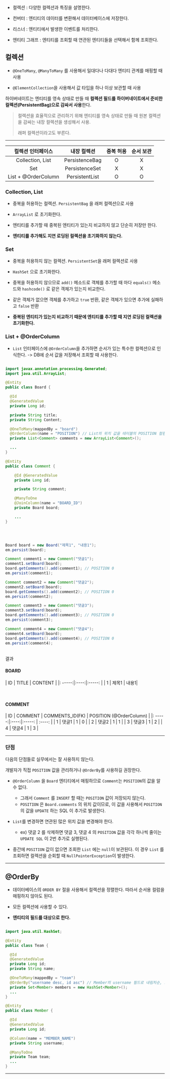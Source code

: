- 컬렉션 : 다양한 컬렉션과 특징을 설명한다.


- 컨버터 : 엔티티의 데이터를 변환해서 데이터베이스에 저장한다.


- 리스너 : 엔티티에서 발생한 이벤트를 처리한다.


- 엔티티 그래프 : 엔티티를 조회할 때 연관된 엔티티들을 선택해서 함께 조회한다.


## 컬렉션

- `@OneToMany`, `@ManyToMany` 를 사용해서 일대다나 다대다 엔티티 관계를 매핑할 때 사용


- `@ElementCollection`을 사용해서 값 타입을 하나 이상 보관할 때 사용


하이버네이트는 엔티티를 영속 상태로 만들 때 **컬렉션 필드를 하이버네이트에서 준비한 컬렉션(PersistentBag)으로 감싸서 사용**한다.
> 컬렉션을 효율적으로 관리하기 위해 엔티티를 영속 상태로 만들 때 원본 컬렉션을 감싸는 내장 컬렉션을 생성해서 사용.
>
> 래퍼 컬렉션이라고도 부른다.

---

|    컬렉션 인터페이스    |    내장 컬렉션 | 중복 허용 | 순서 보관 |
| :----: | :------: | :-----: | :-----: |
| Collection, List | PersistenceBag | O | X |
| Set | PersistenceSet | X | X |
|List + @OrderColumn | PersistentList | O | O |


### Collection, List

- 중복을 허용하는 컬렉션. `PersistentBag` 을 래퍼 컬렉션으로 사용


- `ArrayList` 로 초기화한다.


- 엔티티를 추가할 때 중복된 엔티티가 있는지 비교하지 않고 단순히 저장만 한다.


- **엔티티를 추가해도 지연 로딩된 컬렉션을 초기화하지 않는다.**


### Set

- 중복을 허용하지 않는 컬렉션. `PersistentSet`을 래퍼 컬렉션로 사용


- `HashSet` 으로 초기화한다.


- 중복을 허용하지 않으므로 `add()` 메소드로 객체를 추가할 때 마다 `equals()` 메소드와 `hashcode()` 로 같은 객체가 있는지 비교한다.


- 같은 객체가 없으면 객체를 추가하고 `true` 반환, 같은 객체가 있으면 추가에 실패하고 `false` 반환


- **중복된 엔티티가 있는지 비교하기 때문에 엔티티를 추가할 때 지연 로딩된 컬렉션을 초기화한다.**


### List + @OrderColumn

- `List` 인터페이스에 `@OrderColumn`을 추가하면 순서가 있는 특수한 컬렉션으로 인식한다. -> DB에 순서 값을 저장해서 조회할 때 사용한다.

```java

import javax.annotation.processing.Generated;
import java.util.ArrayList;

@Entity
public class Board {

  @Id
  @GeneratedValue
  private Long id;

  private String title;
  private String Content;

  @OneToMany(mappedBy = "board")
  @OrderColumn(name = "POSITION") // List의 위치 값을 테이블의 POSITION 컬럼에 보관. 일대다 관계여서 다쪽에 저장
  private List<Comment> comments = new ArrayList<Comment>();

  ...
}

@Entity
public class Comment {

    @Id @GeneratedValue
    private Long id;

    private String comment;

    @ManyToOne
    @JoinColumn(name = "BOARD_ID")
    private Board board;

    ...
}
```

<br/>

```java

Board board = new Board("제목1", "내용1");
em.persist(board);

Comment comment1 = new Comment("댓글1");
comment1.setBoard(board);
board.getComments().add(comment1); // POSITION 0
em.persist(comment1);

Comment comment2 = new Comment("댓글2");
comment2.setBoard(board);
board.getComments().add(comment2); // POSITION 0
em.persist(comment2);

Comment comment3 = new Comment("댓글3");
comment3.setBoard(board);
board.getComments().add(comment3); // POSITION 0
em.persist(comment3);

Comment comment4 = new Comment("댓글4");
comment4.setBoard(board);
board.getComments().add(comment4); // POSITION 0
em.persist(comment4);

```


<br/> 결과 <br/>

#### BOARD

| ID | TITLE | CONTENT |
|: -----:|:----:|:-----: |
| 1 | 제목1 | 내용1|

<br/>

#### COMMENT
| ID | COMMENT | COMMENTS_ID(FK) | POSITION (@OrderColumn) |
|: -----:|:----:|:-----: | :----: |
| 1 | 댓글1 | 1 | 0 |
| 2 | 댓글2 | 1 | 1 |
| 3 | 댓글3 | 1 | 2 |
| 4 | 댓글4 | 1 | 3 |

---

### 단점
다음의 단점들로 실무에서는 잘 사용하지 않는다.

개발자가 직접 `POSITION` 값을 관리하거나 `@OrderBy`를 사용하길 권장한다.

- `@OrderColumn` 을 `Board` 엔티티에서 매핑하므로 `Comment`는 `POSITION`의 값을 알 수 없다.

    - 그래서 `Comment` 를 `INSERT` 할 때는 `POSITION` 값이 저장되지 않는다.
      <br/>
    - `POSITION` 은 `Board.comments` 의 위치 값이므로, 이 값을 사용해서 `POSITION`의 값을 `UPDATE` 하는 SQL 이 추가로 발생한다.


- `List`를 변경하면 연관된 많은 위치 값을 변경해야 한다.

    - ex) 댓글 2 를 삭제하면 댓글 3, 댓글 4 의 `POSITION` 값을 각각 하나씩 줄이는 `UPDATE SQL` 이 2번 추가로 실행된다.


- 중간에 `POSITION` 값이 없으면 조회한 `List` 에는 `null`이 보관된다. 이 경우 `List` 를 조회하면 컬렉션을 순회할 때 `NullPointerException`이 발생한다.

---

## @OrderBy

- 데이터베이스의 `ORDER BY` 절을 사용해서 컬렉션을 정렬한다. 따라서 순서용 컬럼을 매핑하지 않아도 된다.


- 모든 컬렉션에 사용할 수 있다.


- **엔티티의 필드를 대상으로 한다.**

```java

import java.util.HashSet;

@Entity
public class Team {

  @Id
  @GeneratedValue
  private Long id;
  private String name;

  @OneToMany(mappedBy = "team")
  @OrderBy("username desc, id asc") // Member의 username 필드로 내림차순, id로 오름차순 정렬
  private Set<Member> members = new HashSet<Member>();
  ...
}

@Entity
public class Member {

  @Id
  @GeneratedValue
  private Long id;

  @Column(name = "MEMBER_NAME")
  private String username;

  @ManyToOne
  private Team team;
  ...
}

```

---
